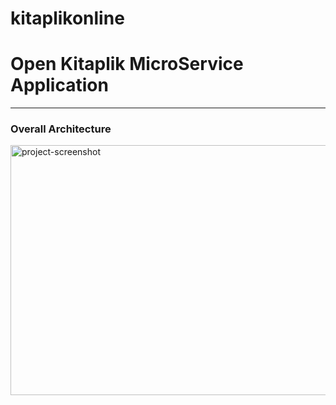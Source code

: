 # kitaplikonline
# Open Kitaplik MicroService Application

---
### Overall Architecture
<img src="http://r.resimlink.com/uXzmg.png" alt="project-screenshot" width="1920" height="400/">
